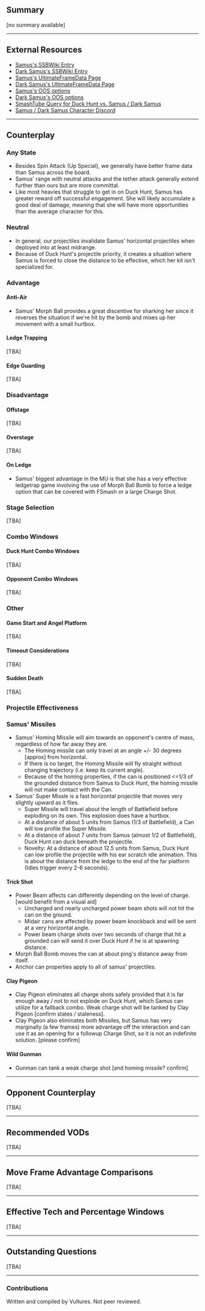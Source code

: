 ## Summary
[no summary available]

---

## External Resources
- [Samus's SSBWiki Entry](https://www.ssbwiki.com/Samus_(SSBU))
- [Dark Samus's SSBWiki Entry](https://www.ssbwiki.com/Dark_Samus_(SSBU))
- [Samus's UltimateFrameData Page](https://ultimateframedata.com/samus.php)
- [Dark Samus's UltimateFrameData Page](https://ultimateframedata.com/dark_samus.php)
- [Samus's OOS options](https://www.outofshield.com/character?Character=Samus)
- [Dark Samus's OOS options](https://www.outofshield.com/character?Character=Dark+Samus)
- [SmashTube Query for Duck Hunt vs. Samus / Dark Samus](https://smash-tube.com/en/result.php?player1=&character1=%E3%83%80%E3%83%83%E3%82%AF%E3%83%8F%E3%83%B3%E3%83%88&player2=&character2=%E3%82%B5%E3%83%A0%E3%82%B9%2F%E3%83%80%E3%83%BC%E3%82%AF%E3%82%B5%E3%83%A0%E3%82%B9&free_word=&region=&submit=#result)
- [Samus / Dark Samus Character Discord](https://discord.com/invite/b69G8H6)

---

## Counterplay

### Any State
- Besides Spin Attack (Up Special), we generally have better frame data than Samus across the board.
- Samus' range with neutral attacks and the tether attack generally extend further than ours but are more committal.
- Like most heavies that struggle to get in on Duck Hunt, Samus has greater reward off successful engagement. She will likely accumulate a good deal of damage, meaning that she will have more opportunities than the average character for this.

### Neutral
- In general, our projectiles invalidate Samus' horizontal projectiles when deployed into at least midrange. 
- Because of Duck Hunt's projectile priority, it creates a situation where Samus is forced to close the distance to be effective, which her kit isn't specialized for.

### Advantage

#### Anti-Air
- Samus' Morph Ball provides a great discentive for sharking her since it reverses the situation if we're hit by the bomb and mixes up her movement with a small hurtbox.

#### Ledge Trapping
[TBA]

#### Edge Guarding
[TBA]

### Disadvantage

#### Offstage
[TBA]

#### Overstage
[TBA]

#### On Ledge
- Samus' biggest advantage in the MU is that she has a very effective ledgetrap game involving the use of Morph Ball Bomb to force a ledge option that can be covered with FSmash or a large Charge Shot.

### Stage Selection
[TBA]

### Combo Windows

#### Duck Hunt Combo Windows
[TBA]

#### Opponent Combo Windows
[TBA]

### Other

#### Game Start and Angel Platform
[TBA]

#### Timeout Considerations
[TBA]

#### Sudden Death
[TBA]

### Projectile Effectiveness

### Samus' Missiles

- Samus' Homing Missile will aim towards an opponent's centre of mass, regardless of how far away they are.
  - The Homing missile can only travel at an angle +/- 30 degrees [approx] from horizontal.
  - If there is no target, the Homing Missile will fly straight without changing trajectory (i.e. keep its current angle).
  - Because of the homing properties, if the can is positioned <=1/3 of the grounded distance from Samus to Duck Hunt, the homing missile will not make contact with the Can.
- Samus' Super Missle is a fast horizontal projectile that moves very slightly upward as it flies.
  - Super Missile will travel about the length of Battlefield before exploding on its own. This explosion does have a hurtbox.
  - At a distance of about 5 units from Samus (1/3 of Battlefield), a Can will low profile the Super Missile.
  - At a distance of about 7 units from Samus (almost 1/2 of Battlefield), Duck Hunt can duck beneath the projectile.
  - Novelty: At a distance of about 12.5 units from Samus, Duck Hunt can low profile the projectile with his ear scratch idle animation. This is about the distance from the ledge to the end of the far platform (Idles trigger every 2-6 seconds).

#### Trick Shot
- Power Beam affects can differently depending on the level of charge. [would benefit from a visual aid]
  - Uncharged and nearly uncharged power beam shots will not hit the can on the ground.
  - Midair cans are affected by power beam knockback and will be sent at a very horizontal angle.
  - Power beam charge shots over two seconds of charge that hit a grounded can will send it over Duck Hunt if he is at spawning distance.
- Morph Ball Bomb moves the can at about ping's distance away from itself.
- Anchor can properties apply to all of samus' projectiles.

#### Clay Pigeon
- Clay Pigeon eliminates all charge shots safely provided that it is far enough away / not to not explode on Duck Hunt, which Samus can utilize for a fallback combo. Weak charge shot will be tanked by Clay Pigeon [confirm states / staleness].
- Clay Pigeon also eliminates both Missiles, but Samus has very marginally (a few frames) more advantage off the interaction and can use it as an opening for a followup Charge Shot, so it is not an indefinite solution. [please confirm]

#### Wild Gunman
- Gunman can tank a weak charge shot [and homing missile? confirm]

---

## Opponent Counterplay
[TBA]

---

## Recommended VODs
[TBA]

---
## Move Frame Advantage Comparisons
[TBA]

---
## Effective Tech and Percentage Windows
[TBA]

---

## Outstanding Questions   
[TBA]

---
### Contributions

Written and compiled by Vultures. Not peer reviewed.
